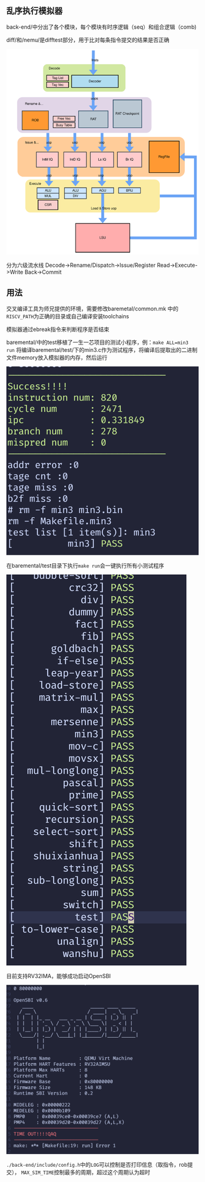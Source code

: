 ## 乱序执行模拟器

back-end/中分出了各个模块，每个模块有时序逻辑（seq）和组合逻辑（comb)

diff/和/nemu/是difftest部分，用于比对每条指令提交的结果是否正确


![后端架构图](./arch.svg)

分为六级流水线   Decode->Rename/Dispatch->Issue/Register Read->Execute->Write Back->Commit

## 用法

交叉编译工具为师兄提供的环境，需要修改baremetal/common.mk
中的`RISCV_PATH`为正确的目录或自己编译安装toolchains


模拟器通过ebreak指令来判断程序是否结束

baremental/中的test移植了一生一芯项目的测试小程序，例：`make ALL=min3 run` 将编译baremental/test/下的min3.c作为测试程序，将编译后提取出的二进制文件memory放入模拟器的内存，然后运行

![min3](./min3.png)

在baremental/test目录下执行`make run`会一键执行所有小测试程序 

![所有测试](./all.png)

目前支持RV32IMA，能够成功启动OpenSBI

![所有测试](./opensbi.png)

`./back-end/include/config.h`中的`LOG`可以控制是否打印信息（取指令，rob提交），
`MAX_SIM_TIME`控制最多的周期，超过这个周期认为超时

